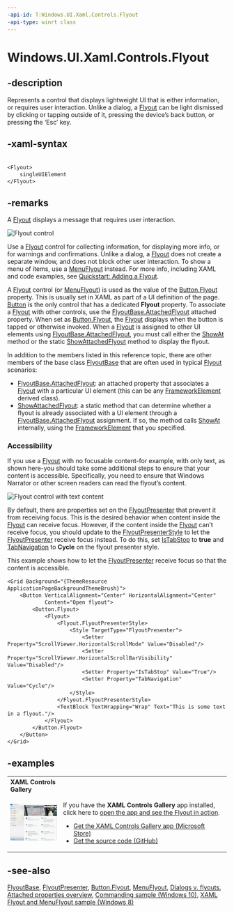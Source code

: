 ```yaml
---
-api-id: T:Windows.UI.Xaml.Controls.Flyout
-api-type: winrt class
---
```


<!-- Class syntax.
public class Flyout : Windows.UI.Xaml.Controls.Primitives.FlyoutBase, Windows.UI.Xaml.Controls.IFlyout
-->

# Windows.UI.Xaml.Controls.Flyout

## -description

Represents a control that displays lightweight UI that is either information, or requires user interaction. Unlike a dialog, a [Flyout](flyout.md) can be light dismissed by clicking or tapping outside of it, pressing the device’s back button, or pressing the ‘Esc’ key.

## -xaml-syntax

```xaml

<Flyout>
    singleUIElement
</Flyout>

```

## -remarks

A [Flyout](flyout.md) displays a message that requires user interaction.

<img src="images/controls/Flyout.png" alt="Flyout control" />

Use a [Flyout](flyout.md) control for collecting information, for displaying more info, or for warnings and confirmations. Unlike a dialog, a [Flyout](flyout.md) does not create a separate window, and does not block other user interaction. To show a menu of items, use a [MenuFlyout](menuflyout.md) instead. For more info, including XAML and code examples, see [Quickstart: Adding a Flyout](http://msdn.microsoft.com/library/de211e9b-6de8-4014-9264-c278a5c3f7bd).

A [Flyout](flyout.md) control (or [MenuFlyout](menuflyout.md)) is used as the value of the [Button.Flyout](button_flyout.md) property. This is usually set in XAML as part of a UI definition of the page. [Button](button.md) is the only control that has a dedicated **Flyout** property. To associate a [Flyout](flyout.md) with other controls, use the [FlyoutBase.AttachedFlyout](../windows.ui.xaml.controls.primitives/flyoutbase_attachedflyout.md) attached property. When set as [Button.Flyout](button_flyout.md), the [Flyout](flyout.md) displays when the button is tapped or otherwise invoked. When a [Flyout](flyout.md) is assigned to other UI elements using [FlyoutBase.AttachedFlyout](../windows.ui.xaml.controls.primitives/flyoutbase_attachedflyout.md), you must call either the [ShowAt](../windows.ui.xaml.controls.primitives/flyoutbase_showat_157739403.md) method or the static [ShowAttachedFlyout](../windows.ui.xaml.controls.primitives/flyoutbase_showattachedflyout_1146189011.md) method to display the flyout.

In addition to the members listed in this reference topic, there are other members of the base class [FlyoutBase](../windows.ui.xaml.controls.primitives/flyoutbase.md) that are often used in typical [Flyout](flyout.md) scenarios:

+ [FlyoutBase.AttachedFlyout](../windows.ui.xaml.controls.primitives/flyoutbase_attachedflyout.md): an attached property that associates a [Flyout](flyout.md) with a particular UI element (this can be any [FrameworkElement](../windows.ui.xaml/frameworkelement.md) derived class).
+ [ShowAttachedFlyout](../windows.ui.xaml.controls.primitives/flyoutbase_showattachedflyout_1146189011.md): a static method that can determine whether a flyout is already associated with a UI element through a [FlyoutBase.AttachedFlyout](../windows.ui.xaml.controls.primitives/flyoutbase_attachedflyout.md) assignment. If so, the method calls [ShowAt](../windows.ui.xaml.controls.primitives/flyoutbase_showat_157739403.md) internally, using the [FrameworkElement](../windows.ui.xaml/frameworkelement.md) that you specified.

### Accessibility

If you use a [Flyout](flyout.md) with no focusable content-for example, with only text, as shown here-you should take some additional steps to ensure that your content is accessible. Specifically, you need to ensure that Windows Narrator or other screen readers can read the flyout’s content.

<img src="images/flyout-text.png" alt="Flyout control with text content" />

By default, there are properties set on the [FlyoutPresenter](flyoutpresenter.md) that prevent it from receiving focus. This is the desired behavior when content inside the [Flyout](flyout.md) can receive focus. However, if the content inside the [Flyout](flyout.md) can’t receive focus, you should update to the [FlyoutPresenterStyle](flyout_flyoutpresenterstyle.md) to let the [FlyoutPresenter](flyoutpresenter.md) receive focus instead. To do this, set [IsTabStop](control_istabstop.md) to **true** and [TabNavigation](control_tabnavigation.md) to **Cycle** on the flyout presenter style.

This example shows how to let the [FlyoutPresenter](flyoutpresenter.md) receive focus so that the content is accessible.

```xaml
<Grid Background="{ThemeResource ApplicationPageBackgroundThemeBrush}">
    <Button VerticalAlignment="Center" HorizontalAlignment="Center"
            Content="Open flyout">
        <Button.Flyout>
            <Flyout>
                <Flyout.FlyoutPresenterStyle>
                    <Style TargetType="FlyoutPresenter">
                        <Setter Property="ScrollViewer.HorizontalScrollMode" Value="Disabled"/>
                        <Setter Property="ScrollViewer.HorizontalScrollBarVisibility" Value="Disabled"/>
                        <Setter Property="IsTabStop" Value="True"/>
                        <Setter Property="TabNavigation" Value="Cycle"/>
                    </Style>
                </Flyout.FlyoutPresenterStyle>
                <TextBlock TextWrapping="Wrap" Text="This is some text in a flyout."/>
            </Flyout>
        </Button.Flyout>
    </Button>
</Grid>

```

## -examples

<table>
<th align="left">XAML Controls Gallery<th>
<tr>
<td><img src="images/xaml-controls-gallery-sm.png" alt="XAML controls gallery"></img></td>
<td>
    <p>If you have the <strong style="font-weight: semi-bold">XAML Controls Gallery</strong> app installed, click here to <a href="xamlcontrolsgallery:/item/Flyout">open the app and see the Flyout in action</a>.</p>
    <ul>
    <li><a href="https://www.microsoft.com/store/productId/9MSVH128X2ZT">Get the XAML Controls Gallery app (Microsoft Store)</a></li>
    <li><a href="https://github.com/Microsoft/Windows-universal-samples/tree/master/Samples/XamlUIBasics">Get the source code (GitHub)</a></li>
    </ul>
</td>
</tr>
</table>

## -see-also

[FlyoutBase](../windows.ui.xaml.controls.primitives/flyoutbase.md), [FlyoutPresenter](flyoutpresenter.md), [Button.Flyout](button_flyout.md), [MenuFlyout](menuflyout.md), [Dialogs v. flyouts](https://docs.microsoft.com/en-us/windows/uwp/controls-and-patterns/dialogs), [Attached properties overview](https://docs.microsoft.com/en-us/windows/uwp/xaml-platform/attached-properties-overview), [Commanding sample (Windows 10)](http://go.microsoft.com/fwlink/p/?LinkId=620019), [XAML Flyout and MenuFlyout sample (Windows 8)](http://go.microsoft.com/fwlink/p/?LinkID=310074)
